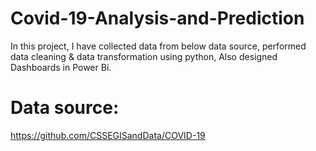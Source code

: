 # Covid-19-Analysis-and-Prediction
In this project, I have collected data from below data source, performed data cleaning & data transformation using python, Also designed Dashboards in Power Bi.

# Data source:
https://github.com/CSSEGISandData/COVID-19
